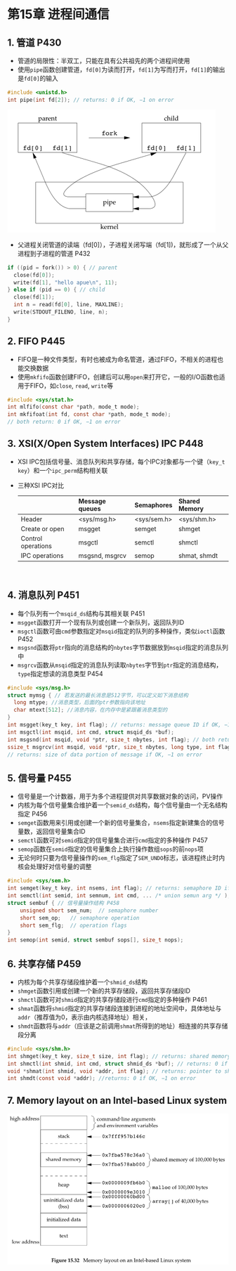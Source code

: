 # 第15章 进程间通信

## 1. 管道 P430

* 管道的局限性：半双工，只能在具有公共祖先的两个进程间使用
* 使用`pipe`函数创建管道，`fd[0]`为读而打开，`fd[1]`为写而打开，`fd[1]`的输出是`fd[0]`的输入

```c
#include <unistd.h>
int pipe(int fd[2]); // returns: 0 if OK, −1 on error
```
![pipe after fork](https://github.com/csJd/csJd.github.io/raw/res/apue-c15-interprocess-communication-p0.png)
* 父进程关闭管道的读端（fd[0]），子进程关闭写端（fd[1])，就形成了一个从父进程到子进程的管道 P432

```c
if ((pid = fork()) > 0) { // parent
  close(fd[0]);
  write(fd[1], "hello apue\n", 11);
} else if (pid == 0) { // child
  close(fd[1]);
  int n = read(fd[0], line, MAXLINE);
  write(STDOUT_FILENO, line, n);
}
```



## 2. FIFO P445 

* FIFO是一种文件类型，有时也被成为命名管道，通过FIFO，不相关的进程也能交换数据
* 使用`mkfifo`函数创建FIFO，创建后可以用`open`来打开它，一般的I/O函数也适用于FIFO，如`close`, `read`,  `write`等

```c
#include <sys/stat.h>
int mlfifo(const char *path, mode_t mode);
int mkfifoat(int fd, const char *path, mode_t mode);
// both return: 0 if OK, −1 on error
```



## 3. XSI(X/Open System Interfaces) IPC P448

* XSI IPC包括信号量、消息队列和共享存储，每个IPC对象都与一个键（`key_t key`）和一个`ipc_perm`结构相关联

* 三种XSI IPC对比

  |                    | Message queues | Semaphores    | Shared Memory |
  | ------------------ | -------------- | ------------- | ------------- |
  | Header             | \<sys/msg.h\>  | \<sys/sem.h\> | \<sys/shm.h\> |
  | Create or open     | msgget         | semget        | shmget        |
  | Control operations | msgctl         | semctl        | shmctl        |
  | IPC operations     | msgsnd, msgrcv | semop         | shmat, shmdt  |

  ​



## 4. 消息队列 P451

* 每个队列有一个`msqid_ds`结构与其相关联 P451
* `msgget`函数打开一个现有队列或创建一个新队列，返回队列ID
* `msgctl`函数可由`cmd`参数指定对`msqid`指定的队列的多种操作，类似`ioctl`函数 P452
* `msgsnd`函数将`ptr`指向的消息结构的`nbytes`字节数据放到`msqid`指定的消息队列中
* `msgrcv`函数从`msqid`指定的消息队列读取`nbytes`字节到`ptr`指定的消息结构，`type`指定想读的消息类型 P454

```c
#include <sys/msg.h>
struct mymsg { // 若发送的最长消息是512字节，可以定义如下消息结构
  long mtype; //消息类型，后面的ptr参数指向该地址
  char mtext[512]; //消息内容，在内存中是紧跟着消息类型的
}
int msgget(key_t key, int flag); // returns: message queue ID if OK, −1 on error
int msgctl(int msqid, int cmd, struct msqid_ds *buf);
int msgsnd(int msqid, void *ptr, size_t nbytes, int flag); // both return: 0 if OK, −1 on error
ssize_t msgrcv(int msqid, void *ptr, size_t nbytes, long type, int flag);
// returns: size of data portion of message if OK, −1 on error
```



## 5. 信号量 P455

* 信号量是一个计数器，用于为多个进程提供对共享数据对象的访问，PV操作
* 内核为每个信号量集合维护着一个`semid_ds`结构，每个信号量由一个无名结构指定 P456
* `semget`函数用来引用或创建一个新的信号量集合，`nsems`指定新建集合的信号量数，返回信号量集合ID
* `semctl`函数可对`semid`指定的信号量集合进行`cmd`指定的多种操作 P457
* `semop`函数在`semid`指定的信号量集合上执行操作数组`sops`的前`nops`项
* 无论何时只要为信号量操作的`sem_flg`指定了`SEM_UNDO`标志，该进程终止时内核会处理好对信号量的调整

```c
#include <sys/sem.h>
int semget(key_t key, int nsems, int flag); // returns: semaphore ID if OK, −1 on error
int semctl(int semid, int semnum, int cmd, ... /* union semun arg */ );
struct sembuf { // 信号量操作结构 P458
    unsigned short sem_num;  // semaphore number
    short sem_op;   // semaphore operation
    short sem_flg;  // operation flags
}
int semop(int semid, struct sembuf sops[], size_t nops);
```



## 6. 共享存储 P459

* 内核为每个共享存储段维护着一个`shmid_ds`结构
* `shmget`函数引用或创建一个新的共享存储段，返回共享存储段ID
* `shmctl`函数可对`shmid`指定的共享存储段进行`cmd`指定的多种操作 P461
* `shmat`函数将`shmid`指定的共享存储段连接到进程的地址空间中，具体地址与`addr`（推荐值为0，表示由内核选择地址）相关，
* `shmdt`函数将与`addr`（应该是之前调用`shmat`所得到的地址）相连接的共享存储段分离

```c
#include <sys/shm.h>
int shmget(key_t key, size_t size, int flag); // returns: shared memory ID if OK, −1 on error
int shmctl(int shmid, int cmd, struct shmid_ds *buf); // returns: 0 if OK, −1 on error
void *shmat(int shmid, void *addr, int flag); // returns: pointer to shared memory segment if OK, −1 on error
int shmdt(const void *addr); //returns: 0 if OK, −1 on error
```



## 7.  Memory layout on an Intel-based Linux system 

![pipe after fork](https://github.com/csJd/csJd.github.io/raw/res/apue-c15-interprocess-communication-p1.png)



